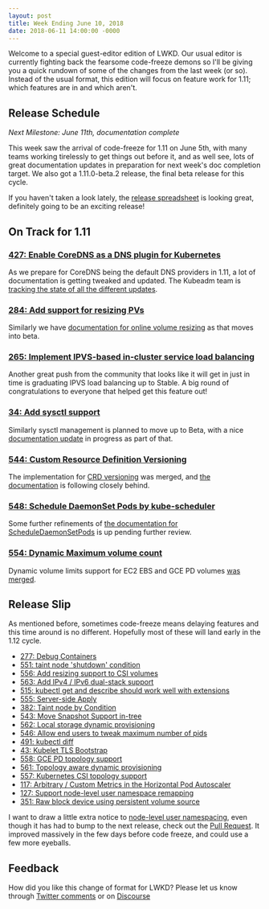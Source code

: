 ```yaml
---
layout: post
title: Week Ending June 10, 2018
date: 2018-06-11 14:00:00 -0000
---
```


Welcome to a special guest-editor edition of LWKD. Our usual
editor is currently fighting back the fearsome code-freeze demons so I'll be
giving you a quick rundown of some of the changes from the last week (or so).
Instead of the usual format, this edition will focus on feature work for 1.11;
which features are in and which aren't.

## Release Schedule

*Next Milestone: June 11th, documentation complete*

This week saw the arrival of code-freeze for 1.11 on June 5th, with many teams
working tirelessly to get things out before it, and as well see, lots of great
documentation updates in preparation for next week's doc completion target. We
also got a 1.11.0-beta.2 release, the final beta release for this cycle.

If you haven't taken a look lately, the [release spreadsheet](https://docs.google.com/spreadsheets/d/16N9KSlxWwxUA2gV6jvuW9N8tPRHzNhu1-RYY4Y0RZLs/edit#gid=0)
is looking great, definitely going to be an exciting release!

## On Track for 1.11

### [427: Enable CoreDNS as a DNS plugin for Kubernetes](https://github.com/kubernetes/features/issues/427)

As we prepare for CoreDNS being the default DNS providers in 1.11, a lot of
documentation is getting tweaked and updated. The Kubeadm team
is [tracking the state of all the different updates](https://github.com/kubernetes/kubeadm/issues/843).

### [284: Add support for resizing PVs](https://github.com/kubernetes/features/issues/284)

Similarly we have [documentation for online volume resizing](https://github.com/kubernetes/website/pull/8896)
as that moves into beta.

### [265: Implement IPVS-based in-cluster service load balancing](https://github.com/kubernetes/features/issues/265)

Another great push from the community that looks like it will get in just in time
is graduating IPVS load balancing up to Stable. A big round of congratulations to
everyone that helped get this feature out!

### [34: Add sysctl support](https://github.com/kubernetes/features/issues/34)

Similarly sysctl management is planned to move up to Beta, with a nice [documentation update](https://github.com/kubernetes/website/pull/8804)
in progress as part of that.

### [544: Custom Resource Definition Versioning](https://github.com/kubernetes/features/issues/544)

The implementation for [CRD versioning](https://github.com/kubernetes/kubernetes/pull/63830)
was merged, and [the documentation](https://github.com/kubernetes/website/pull/8834)
is following closely behind.

### [548: Schedule DaemonSet Pods by kube-scheduler](https://github.com/kubernetes/features/issues/548)

Some further refinements of [the documentation for ScheduleDaemonSetPods](https://github.com/kubernetes/website/pull/8842)
is up pending further review.

### [554: Dynamic Maximum volume count](https://github.com/kubernetes/features/issues/554)

Dynamic volume limits support for EC2 EBS and GCE PD volumes [was merged](https://github.com/kubernetes/kubernetes/pull/64154).

## Release Slip

As mentioned before, sometimes code-freeze means delaying features and this
time around is no different. Hopefully most of these will land early in the 1.12
cycle.

* [277: Debug Containers](https://github.com/kubernetes/features/issues/277)
* [551: taint node 'shutdown' condition](https://github.com/kubernetes/features/issues/551)
* [556: Add resizing support to CSI volumes](https://github.com/kubernetes/features/issues/556)
* [563: Add IPv4 / IPv6 dual-stack support](https://github.com/kubernetes/features/issues/563)
* [515: kubectl get and describe should work well with extensions](https://github.com/kubernetes/features/issues/515)
* [555: Server-side Apply](https://github.com/kubernetes/features/issues/555)
* [382: Taint node by Condition](https://github.com/kubernetes/features/issues/382)
* [543: Move Snapshot Support in-tree](https://github.com/kubernetes/features/issues/543)
* [562: Local storage dynamic provisioning](https://github.com/kubernetes/features/issues/562)
* [546: Allow end users to tweak maximum number of pids](https://github.com/kubernetes/features/issues/546)
* [491: kubectl diff](https://github.com/kubernetes/features/issues/491)
* [43: Kubelet TLS Bootstrap](https://github.com/kubernetes/features/issues/43)
* [558: GCE PD topology support](https://github.com/kubernetes/features/issues/558)
* [561: Topology aware dynamic provisioning](https://github.com/kubernetes/features/issues/561)
* [557: Kubernetes CSI topology support](https://github.com/kubernetes/features/issues/557)
* [117: Arbitrary / Custom Metrics in the Horizontal Pod Autoscaler](https://github.com/kubernetes/features/issues/117)
* [127: Support node-level user namespace remapping](https://github.com/kubernetes/features/issues/127)
* [351: Raw block device using persistent volume source](https://github.com/kubernetes/features/issues/351)

I want to draw a little extra notice to [node-level user namespacing](https://github.com/kubernetes/features/issues/127),
even though it has had to bump to the next release, check out the [Pull Request](https://github.com/kubernetes/kubernetes/pull/64005).
It improved massively in the few days before code freeze, and could use a few
more eyeballs.

## Feedback

How did you like this change of format for LWKD?  Please let us know through [Twitter comments](https://twitter.com/LWKDNews) or on [Discourse](https://discuss.kubernetes.io/tags/lwkd)
